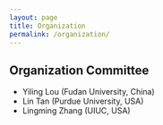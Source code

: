 ```yaml
---
layout: page
title: Organization
permalink: /organization/
---
```


## Organization Committee

* Yiling Lou (Fudan University, China)
* Lin Tan (Purdue University, USA)
* Lingming Zhang (UIUC, USA)
